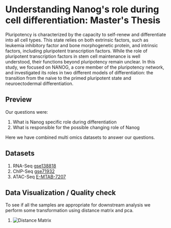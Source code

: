 # Understanding Nanog's role during cell differentiation: Master's Thesis
Pluripotency is characterized by the capacity to self-renew and differentiate into
all cell types. This state relies on both extrinsic factors, such as leukemia inhibitory
factor and bone morphogenetic protein, and intrinsic factors, including pluripotent
transcription factors.
While the role of pluripotent transcription factors in stem cell maintenance is well
understood, their functions beyond pluripotency remain unclear. In this study, we
focused on NANOG, a core member of the pluripotency network, and investigated its
roles in two different models of differentiation: the transition from the naive to the primed
pluripotent state and neuroectodermal differentiation.


## Preview

Our questions were:

1. What is Nanog specific role during differentiation
2. What is responsible for the possible changing role of Nanog

Here we have combined multi omics datasets to answer our questions.

## Datasets

1. RNA-Seq [gse138818](https://journals.biologists.com/bio/article/8/11/bio046367/222814/Nanog-regulates-Pou3f1-expression-at-the-exit-from)
2. ChIP-Seq [gse71932](https://www.nature.com/articles/nature16480)
3. ATAC-Seq [E-MTAB-7207](https://www.cell.com/cell-reports/fulltext/S2211-1247(19)30637-0)


## Data Visualization / Quality check

To see if all the samples are appropriate for downstream analysis we perform some transformation using distance matrix and pca.

1. ![Distance Matrix]('./files/Distance_matrix.pdf')
   




